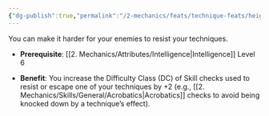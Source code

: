 ```yaml
---
{"dg-publish":true,"permalink":"/2-mechanics/feats/technique-feats/heightened-technique/","noteIcon":""}
---
```


You can make it harder for your enemies to resist your techniques.

- **Prerequisite**: [[2. Mechanics/Attributes/Intelligence\|Intelligence]] Level 6  
	
- **Benefit**: You increase the Difficulty Class (DC) of Skill checks used to resist or escape one of your techniques by +2 (e.g., [[2. Mechanics/Skills/General/Acrobatics\|Acrobatics]] checks to avoid being knocked down by a technique’s effect).